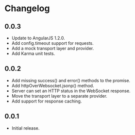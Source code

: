 Changelog
=========

0.0.3
-----

  * Update to AngularJS 1.2.0.
  * Add config.timeout support for requests.
  * Add a mock transport layer and provider.
  * Add Karma unit tests.

0.0.2
-----

  * Add missing success() and error() methods to the promise.
  * Add httpOverWebsocket.jsonp() method.
  * Server can set an HTTP status in the WebSocket response.
  * Move the transport layer to a separate provider.
  * Add support for response caching.

0.0.1
-----

  * Initial release.
